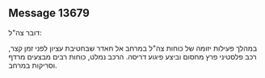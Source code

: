 ## Message 13679

דובר צה"ל:

במהלך פעילות יזומה של כוחות צה"ל במרחב אל חאדר שבחטיבת עציון לפני זמן קצר, רכב פלסטיני פרץ מחסום וביצע פיגוע דריסה. הרכב נמלט, כוחות רבים מבצעים מרדף וסריקות במרחב.

